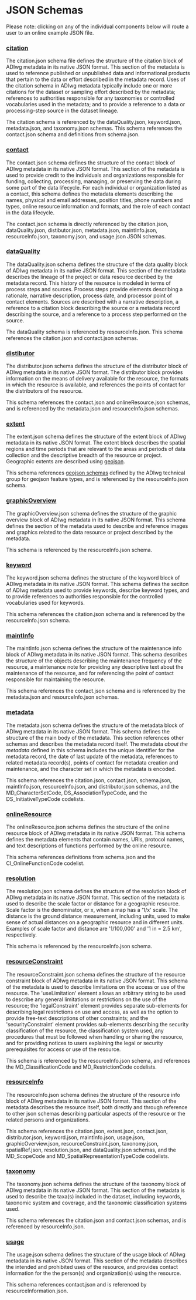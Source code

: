 # JSON Schemas

Please note: clicking on any of the individual components below will route a user to an online example JSON file.

### [citation](https://github.com/adiwg/mdJson-schemas/blob/master/schema/schema/citation.json)

The citation.json schema file defines the structure of the citation block of ADIwg metadata in its native JSON format. This section of the metadata is used to reference published or unpublished data and informational products that pertain to the data or effort described in the metadata record. Uses of the citation schema in ADIwg metadata typically include one or more citations for the dataset or sampling effort described by the metadata; references to authorities responsible for any taxonomies or controlled vocabularies used in the metadata; and to provide a reference to a data or processing-step source in the dataset lineage.

The citation schema is referenced by the dataQuality.json, keyword.json, metadata.json, and taxonomy.json schemas. This schema references the contact.json schema and definitions from schema.json.

### [contact](https://github.com/adiwg/mdJson-schemas/blob/master/schema/schema/contact.json)

The contact.json schema defines the structure of the contact block of ADIwg metadata in its native JSON format. This section of the metadata is used to provide credit to the individuals and organizations responsible for funding,
collecting, processing, managing, or preserving the data during some part of the data lifecycle. For each individual or organization listed as a contact, this schema defines the metadata elements describing the names, physical and email addresses, position titles, phone numbers and types, online resource information and formats, and the role of each contact in the data lifecycle.

The contact.json schema is directly referenced by the citation.json, dataQuality.json, distibutor.json, metadata.json, maintInfo.json, resourceInfo.json, taxonomy.json, and usage.json JSON schemas.

### [dataQuality](https://github.com/adiwg/mdJson-schemas/blob/master/schema/schema/dataQuality.json)

The dataQuality.json schema defines the structure of the data quality block of ADIwg metadata in its native JSON format. This section of the metadata describes the lineage of the project or data resource decribed by the metadata record. This history of the resource is modeled in terms of process steps and sources. Process steps provide elements describing a rationale, narrative description, process date, and processor point of contact elements. Sources are described with a narrative description, a reference to a citation block describing the source or a metadata record describing the source, and a reference to a process step performed on the source.

The dataQuality schema is referenced by resourceInfo.json. This schema references the citation.json and contact.json schemas.

### [distibutor](https://github.com/adiwg/mdJson-schemas/blob/master/schema/schema/distributor.json)

The distributor.json schema defines the structure of the distributor block of ADIwg metadata in its native JSON format. The distributor block provides information on the means of delivery available for the resource, the formats in which the resource is available, and references the points of contact for the distributors of the resource.

This schema references the contact.json and onlineResource.json schemas, and is referenced by the metadata.json and resourceInfo.json schemas.

### [extent](https://github.com/adiwg/mdJson-schemas/blob/master/schema/schema/extent.json)

The extent.json schema defines the structure of the extent block of ADIwg metadata in its native JSON format. The extent block describes the spatial regions and time periods that are relevant to the areas and periods of data collection and the descriptive breadth of the resource or project. Geographic extents are described using [geojson](http://geojson.org/).

This schema references [geojson schemas](https://github.com/adiwg/mdJson-schemas/tree/master/schema/schema/geojson) defined by the ADIwg technical group for geojson feature types, and is referenced by the resourceInfo.json schema.

### [graphicOverview](https://github.com/adiwg/mdJson-schemas/blob/master/schema/schema/graphicOverview.json)

The graphicOverview.json schema defines the structure of the graphic overview block of ADIwg metadata in its native JSON format. This schema defines the section of the metadata used to describe and reference images and graphics related to the data resource or project described by the metadata.

This schema is referenced by the resourceInfo.json schema.

### [keyword](https://github.com/adiwg/mdJson-schemas/blob/master/schema/schema/eyword.json)

The keyword.json schema defines the structure of the keyword block of ADIwg metadata in its native JSON format. This schema defines the seciton of ADIwg metadata used to provide keywords, describe keyword types, and to provide references to authorities responsible for the controlled vocabularies used for keywords.

This schema references the citation.json schema and is referenced by the resourceInfo.json schema.

### [maintInfo](https://github.com/adiwg/mdJson-schemas/blob/master/schema/schema/maintInfo)

The maintInfo.json schema defines the structure of the maintenance info block of ADIwg metadata in its native JSON format. This schema describes the structure of the objects describing the maintenance frequency of the resource, a maintenance note for providing any descriptive text about the maintenance of the resource, and for referencing the point of contact responsible for maintaining the resource.

This schema references the contact.json schema and is referenced by the metadata.json and resourceInfo.json schemas.

### [metadata](https://github.com/adiwg/mdJson-schemas/blob/master/schema/schema/metadata.json)

The metadata.json schema defines the structure of the metadata block of ADIwg metadata in its native JSON format. This schema defines the structure of the main body of the metadata. This section references other schemas and describes the metadata record itself. The metadata <i>about the metadata</i> defined in this schema includes the unique identifier for the metadata record, the date of last update of the metadata, references to related metadata record(s), points of contact for metadata creation and maintenance, and the character set in which the metadata is encoded.

This schema references the citation.json, contact.json, schema.json, maintInfo.json, resourceInfo.json, and distributor.json schemas, and the MD_CharacterSetCode, DS_AssociationTypeCode, and the DS_InitiativeTypeCode codelists.

### [onlineResource](https://github.com/adiwg/mdJson-schemas/blob/master/schema/schema/onlineResource.json)

The onlineResource.json schema defines the structure of the online resource block of ADIwg metadata in its native JSON format. This schema defines the metadata elements that contain names, URIs, protocol names, and text descriptions of functions performed by the online resource.

This schema references definitions from schema.json and the CI_OnlineFunctionCode codelist.

### [resolution](https://github.com/adiwg/mdJson-schemas/blob/master/schema/schema/resolution.json)

The resolution.json schema defines the structure of the resolution block of ADIwg metadata in its native JSON format. This section of the metadata is used to describe the scale factor or distance for a geographic resource. Scale factor is the denominator, or x, when a map has a '1/x' scale. The distance is the ground distance measurement, including units, used to make sense of actual distances on a geographic resource and in different units. Examples of scale factor and distance are '1/100,000' and '1 in = 2.5 km', respectively.

This schema is referenced by the resourceInfo.json schema.

### [resourceConstraint](https://github.com/adiwg/mdJson-schemas/blob/master/schema/schema/resourceConstraint.json)

The resourceConstraint.json schema defines the structure of the resource constraint block of ADIwg metadata in its native JSON format. This schema of the metadata is used to describe limitations on the access or use of the resource. The 'useLimitation' element allows an arbitrary string to be used to describe any general limitations or restrictions on the use of the resource; the 'legalConstraint' element provides separate sub-elements for describing legal restrictions on use and access, as well as the option to provide free-text descriptions of other constraints; and the 'securityConstraint' element provides sub-elements describing the security classification of the resource, the classification system used, any procedures that must be followed when handling or sharing the resource, and for providing notices to users explaining the legal or security prerequisites for access or use of the resource.

This schema is referenced by the resourceInfo.json schema, and references the MD_ClassificationCode and MD_RestrictionCode codelists.

### [resourceInfo](https://github.com/adiwg/mdJson-schemas/blob/master/schema/schema/resourceInfo.json)

The resourceInfo.json schema defines the structure of the resource info block of ADIwg metadata in its native JSON format. This section of the metadata describes the resource itself, both directly and through reference to other json schemas describing particular aspects of the resource or the related persons and organizations.

This schema references the citation.json, extent.json, contact.json, distributor.json, keyword.json, maintInfo.json, usage.json, graphicOverview.json, resourceConstraint.json, taxonomy.json, spatialRef.json, resolution.json, and dataQuality.json schemas, and the MD_ScopeCode and MD_SpatialRepresentationTypeCode codelists.

### [taxonomy](https://github.com/adiwg/mdJson-schemas/blob/master/schema/schema/taxonomy.json)

The taxonomy.json schema defines the structure of the taxonomy block of ADIwg metadata in its native JSON format. This section of the metadata is used to describe the taxa(s) included in the dataset, including keywords, taxonomic system and coverage, and the taxonomic classification systems used.

This schema references the citation.json and contact.json schemas, and is referenced by resourceInfo.json.

### [usage](https://github.com/adiwg/mdJson-schemas/blob/master/schema/schema/usage)

The usage.json schema defines the structure of the usage block of ADIwg metadata in its native JSON format. This section of the metadata describes the intended and prohibited uses of the resource, and provides contact information for the the person(s) and organization(s) using the resource.

This schema references contact.json and is referenced by resourceInformation.json.

